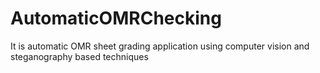 # AutomaticOMRChecking
It is automatic OMR sheet grading application using computer vision and steganography based techniques
